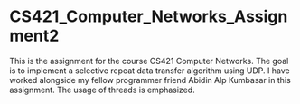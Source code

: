 # CS421_Computer_Networks_Assignment2
This is the assignment for the course CS421 Computer Networks. The goal is to implement a selective repeat data transfer algorithm using UDP. I have worked alongside my fellow programmer friend Abidin Alp Kumbasar in this assignment. The usage of threads is emphasized.
